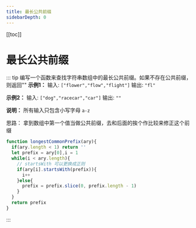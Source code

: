 ```yaml
---
title: 最长公共前缀
sidebarDepth: 0
---
```

[[toc]]
# 最长公共前缀
::: tip 
编写一个函数来查找字符串数组中的最长公共前缀。如果不存在公共前缀，则返回""
**示例1：**
输入: `["flower","flow","flight"]`
输出: `"fl"`

**示例2：**
输入: `["dog","racecar","car"]`
输出: `""`

**说明：**
所有输入只包含小写字母 `a-z`

思路：
拿到数组中第一个值当做公共前缀，去和后面的挨个作比较来修正这个前缀
```js
function longestCommonPrefix(ary){
  if(ary.length < 1) return ''
  let prefix = ary[0],i = 1
  while(i < ary.length){
    // startsWith 可以更换成正则
    if(ary[i].startsWith(prefix)){
      i++
    }else{
      prefix = prefix.slice(0, prefix.length - 1)
    }
  }
  return prefix
}
```
:::